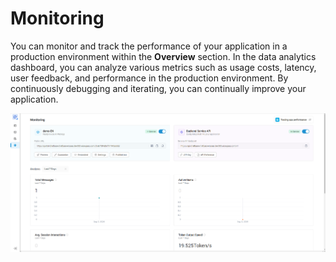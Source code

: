 # Monitoring

You can monitor and track the performance of your application in a production environment within the **Overview** section. In the data analytics dashboard, you can analyze various metrics such as usage costs, latency, user feedback, and performance in the production environment. By continuously debugging and iterating, you can continually improve your application. 

![monitor_app](/Monitoring/images/monitor_app.png)